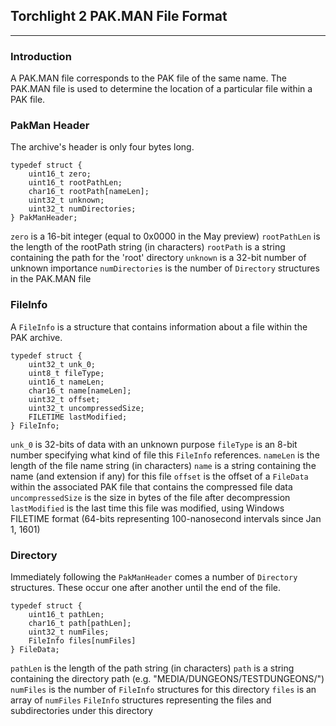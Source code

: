 ## Torchlight 2 PAK.MAN File Format

---

### Introduction

A PAK.MAN file corresponds to the PAK file of the same name.  The PAK.MAN file is used to determine the location of a particular file within a PAK file.

### PakMan Header

The archive's header is only four bytes long.

	typedef struct {
		uint16_t zero;
		uint16_t rootPathLen;
		char16_t rootPath[nameLen];
		uint32_t unknown;
		uint32_t numDirectories;
	} PakManHeader;

``zero`` is a 16-bit integer (equal to 0x0000 in the May preview)
``rootPathLen`` is the length of the rootPath string (in characters)
``rootPath`` is a string containing the path for the 'root' directory
``unknown`` is a 32-bit number of unknown importance
``numDirectories`` is the number of ``Directory`` structures in the PAK.MAN file

### FileInfo

A ``FileInfo`` is a structure that contains information about a file within the PAK archive.

	typedef struct {
		uint32_t unk_0;
		uint8_t fileType;
		uint16_t nameLen;
		char16_t name[nameLen];
		uint32_t offset;
		uint32_t uncompressedSize;
		FILETIME lastModified;
	} FileInfo;

``unk_0`` is 32-bits of data with an unknown purpose
``fileType`` is an 8-bit number specifying what kind of file this ``FileInfo`` references.
``nameLen`` is the length of the file name string (in characters)
``name`` is a string containing the name (and extension if any) for this file
``offset`` is the offset of a ``FileData`` within the associated PAK file that contains the compressed file data
``uncompressedSize`` is the size in bytes of the file after decompression
``lastModified`` is the last time this file was modified, using Windows FILETIME format (64-bits representing 100-nanosecond intervals since Jan 1, 1601)

### Directory

Immediately following the ``PakManHeader`` comes a number of ``Directory`` structures.  These occur one after another until the end of the file.

	typedef struct {
		uint16_t pathLen;
		char16_t path[pathLen];
		uint32_t numFiles;
		FileInfo files[numFiles]
	} FileData;

``pathLen`` is the length of the path string (in characters)
``path`` is a string containing the directory path (e.g. "MEDIA/DUNGEONS/TESTDUNGEONS/")
``numFiles`` is the number of ``FileInfo`` structures for this directory
``files`` is an array of ``numFiles`` ``FileInfo`` structures representing the files and subdirectories under this directory